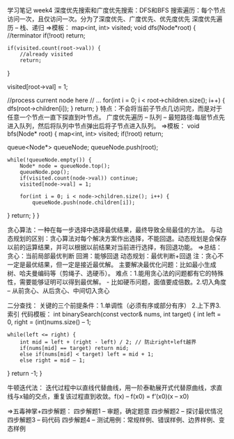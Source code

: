 学习笔记 week4
深度优先搜索和广度优先搜索：DFS和BFS
搜索遍历：每个节点访问一次，且仅访问一次。分为了深度优先、广度优先、优先度优先
深度优先遍历 – 栈、递归
=>模板：
map<int, int> visited;
void dfs(Node*root) {
	//terminator
	if(!root) return;
	
	if(visited.count(root->val)) {
		//already visited
		return;
}

visited[root->val] = 1;

//process current node here
// …
for(int i = 0; i < root->children.size(); i++) {
	dfs(root->children[i]);
}
return;
}
特点：不会将当前子节点几访问完，而是对于任意一个节点一直下探直到叶节点。
广度优先遍历 – 队列 – 最短路径:每层节点先进入队列，然后将队列中节点弹出后将子节点进入队列。
=>模板：
void bfs(Node* root) {
	map<int, int> visited;
	if(!root) return;
	
queue<Node*> queueNode;
	queueNode.push(root);

	while(!queueNode.empty()) {
		Node* node = queueNode.top();
		queueNode.pop();
		if(visited.count(node->val)) continue;
		visited[node->val] = 1;
		
		for(int i = 0; i < node->children.size(); i++) {
			queueNode.push(node.children[i]);
}
return;
}
}

贪心算法：一种在每一步选择中选择最优结果，最终导致全局最佳的方法。
与动态规划的区别：贪心算法对每个解决方案作出选择，不能回退。动态规划是会保存以前的运算结果，并可以根据以前结果对当前进行选择，有回退功能。
=>总结：
贪心：当前局部最优判断
回溯：能够回退
动态规划：最优判断+回退
注：贪心不一定是最优结果，但一定是接近最优解。
主要解决最优化问题：比如最小生成树、哈夫曼编码等（剪绳子、选硬币）。
难点：1.能用贪心法的问题都有它的特殊性，需要能够证明可以得到最优解。 - 比如硬币问题，面值要成倍数。2.切入角度 – 从前贪心、从后贪心、中间切入贪心

二分查找：
关键的三个前提条件：1.单调性（必须有序或部分有序） 2.上下界3.索引
代码模板：
int binarySearch(const vector<int>& nums, int target) {
	int left = 0, right = (int)nums.size() – 1;
	
	while(left <= right) {
		int mid = left + (right - left) / 2; // 防止right+left越界
		if(nums[mid] == target) return mid;
		else if(nums[mid] < target) left = mid + 1;
		else right = mid – 1;
}
return -1;
}

牛顿迭代法： 迭代过程中以直线代替曲线，用一阶泰勒展开式代替原曲线，求直线与x轴的交点，重复该过程直到收敛。f(x) – f(x0) = f’(x0)(x – x0)

=>五毒神掌+四步解题：
	四步解题1 – 审题，确定题意
	四步解题2 – 探讨最优情况
	四步解题3 – 码代码
	四步解题4 – 测试用例：常规样例、错误样例、边界样例、变态样例
